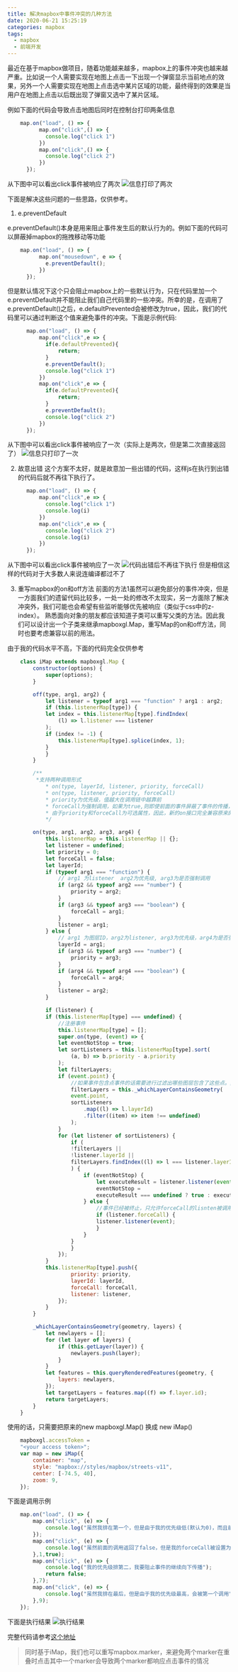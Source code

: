 ```yaml
---
title: 解决mapbox中事件冲突的几种方法
date: 2020-06-21 15:25:19
categories: mapbox
tags:
  - mapbox
  - 前端开发
---
```


最近在基于mapbox做项目，随着功能越来越多，mapbox上的事件冲突也越来越严重。比如说一个人需要实现在地图上点击一下出现一个弹窗显示当前地点的效果，另外一个人需要实现在地图上点击选中某片区域的功能，最终得到的效果是当用户在地图上点击以后既出现了弹窗又选中了某片区域。

例如下面的代码会导致点击地图后同时在控制台打印两条信息
```javascript
    map.on("load", () => {
          map.on("click",() => {
            console.log("click 1")
          })
          map.on("click",() => {
            console.log("click 2")
          })
      });
```
从下图中可以看出click事件被响应了两次
![信息打印了两次](https://static.lixfio.huiyuanai.cn/lixfio/image/mapbox-event-conflict/pic1.png)




下面是解决这些问题的一些思路，仅供参考。

1. e.preventDefault

e.preventDefault()本身是用来阻止事件发生后的默认行为的。例如下面的代码可以屏蔽掉mapbox的拖拽移动等功能

```javascript
    map.on("load", () => {
          map.on("mousedown", e => {
            e.preventDefault();
          })
      });
```
但是默认情况下这个只会阻止mapbox上的一些默认行为，只在代码里加一个e.preventDefault并不能阻止我们自己代码里的一些冲突。所幸的是，在调用了e.preventDefault()之后，e.defaultPrevented会被修改为true，因此，我们的代码里可以通过判断这个值来避免事件的冲突。下面是示例代码:
```javascript
      map.on("load", () => {
          map.on("click",e => {
            if(e.defaultPrevented){
                return;
            }
            e.preventDefault();
            console.log("click 1")
          })
          map.on("click",e => {
            if(e.defaultPrevented){
                return;
            }
            e.preventDefault();
            console.log("click 2")
          })
      });

```
从下图中可以看出click事件被响应了一次（实际上是两次，但是第二次直接返回了）
![信息只打印了一次](https://static.lixfio.huiyuanai.cn/lixfio/image/mapbox-event-conflict/pic2.png)

2. 故意出错
这个方案不太好，就是故意加一些出错的代码，这样js在执行到出错的代码后就不再往下执行了。
```javascript
      map.on("load", () => {
          map.on("click",e => {
            console.log("click 1")
            console.log(i)
          })
          map.on("click",e => {
            console.log("click 2")
            console.log(i)
          })
      });
```
从下图中可以看出click事件被响应了一次
![代码出错后不再往下执行](https://static.lixfio.huiyuanai.cn/lixfio/image/mapbox-event-conflict/pic3.png)
但是相信这样的代码对于大多数人来说连编译都过不了

3. 重写mapbox的on和off方法
前面的方法1虽然可以避免部分的事件冲突，但是一方面我们的遗留代码比较多，一处一处的修改不太现实，另一方面除了解决冲突外，我们可能也会希望有些监听能够优先被响应（类似于css中的z-index）。
熟悉面向对象的朋友都应该知道子类可以重写父类的方法。因此我们可以设计出一个子类来继承mapboxgl.Map，重写Map的on和off方法，同时也要考虑兼容以前的用法。

由于我的代码水平不高，下面的代码完全仅供参考

```javascript
    class iMap extends mapboxgl.Map {
        constructor(options) {
            super(options);
        }

        off(type, arg1, arg2) {
            let listener = typeof arg1 === "function" ? arg1 : arg2;
            if (this.listenerMap[type]) {
            let index = this.listenerMap[type].findIndex(
                (l) => l.listener === listener
            );
            if (index != -1) {
                this.listenerMap[type].splice(index, 1);
            }
            }
        }

        /**
         *支持两种调用形式
            * on(type, layerId, listener, priority, forceCall)
            * on(type, listener, priority, forceCall)
            * priority为优先级，值越大在调用链中越靠前
            * forceCall为强制调用，如果为true,则即使前面的事件屏蔽了事件的传播，仍然会被调用
            * 由于priority和forceCall为可选属性，因此，新的on接口完全兼容原来的接口
            */

        on(type, arg1, arg2, arg3, arg4) {
            this.listenerMap = this.listenerMap || {};
            let listener = undefined;
            let priority = 0;
            let forceCall = false;
            let layerId;
            if (typeof arg1 === "function") {
                // arg1 为listener  arg2为优先级, arg3为是否强制调用
                if (arg2 && typeof arg2 === "number") {
                    priority = arg2;
                }
                if (arg3 && typeof arg3 === "boolean") {
                    forceCall = arg1;
                }
                listener = arg1;
            } else {
                // arg1 为图层ID，arg2为listener, arg3为优先级，arg4为是否强制调用
                layerId = arg1;
                if (arg3 && typeof arg3 === "number") {
                    priority = arg3;
                }
                if (arg4 && typeof arg4 === "boolean") {
                    forceCall = arg4;
                }
                listener = arg2;
            }

            if (listener) {
            if (this.listenerMap[type] === undefined) {
                //注册事件
                this.listenerMap[type] = [];
                super.on(type, (event) => {
                let eventNotStop = true;
                let sortListeners = this.listenerMap[type].sort(
                    (a, b) => b.priority - a.priority
                );
                let filterLayers;
                if (event.point) {
                    //如果事件包含点事件的话需要进行过滤出哪些图层包含了这些点。如果事件是绑定在图层上的话，需要这个来判断是否需要被调用
                    filterLayers = this._whichLayerContainsGeometry(
                    event.point,
                    sortListeners
                        .map((l) => l.layerId)
                        .filter((item) => item !== undefined)
                    );
                }
                for (let listener of sortListeners) {
                    if (
                    !filterLayers ||
                    !listener.layerId ||
                    filterLayers.findIndex((l) => l === listener.layerId) !== -1
                    ) {
                        if (eventNotStop) {
                            let executeResult = listener.listener(event);
                            eventNotStop =
                            executeResult === undefined ? true : executeResult;
                        } else {
                            //事件已经被终止，只允许forceCall的lisnten被调用
                            if (listener.forceCall) {
                            listener.listener(event);
                            }
                        }
                    }
                    }
                });
            }
            this.listenerMap[type].push({
                    priority: priority,
                    layerId: layerId,
                    forceCall: forceCall,
                    listener: listener,
                });
            }
        }

        _whichLayerContainsGeometry(geometry, layers) {
            let newlayers = [];
            for (let layer of layers) {
                if (this.getLayer(layer)) {
                    newlayers.push(layer);
                }
            }
            let features = this.queryRenderedFeatures(geometry, {
                layers: newlayers,
            });
            let targetLayers = features.map((f) => f.layer.id);
            return targetLayers;
        }
    }

```

使用的话，只需要把原来的new mapboxgl.Map() 换成 new iMap()

```javascript
    mapboxgl.accessToken =
    "<your access token>";
    var map = new iMap({
        container: "map",
        style: "mapbox://styles/mapbox/streets-v11",
        center: [-74.5, 40],
        zoom: 9, 
    });
```

下面是调用示例
```javascript
    map.on("load", () => {
        map.on("click", (e) => {
            console.log("虽然我排在第一个，但是由于我的优先级低(默认为0)，而且前面的调用返回了false，所以我不会被调用");
        });
        map.on("click", (e) => {
            console.log("虽然前面的调用返回了false，但是我的forceCall被设置为了true，所以仍然会被调用");
        },1,true);
        map.on("click", (e) => {
            console.log("我的优先级排第二，我要阻止事件的继续向下传播");
            return false;
        },7);
        map.on("click", (e) => {
            console.log("虽然我排在最后，但是由于我的优先级最高，会被第一个调用");
        },9);
    });
```

下面是执行结果
![执行结果](https://static.lixfio.huiyuanai.cn/lixfio/image/mapbox-event-conflict/pic4.png)


完整代码请参考[这个地址](https://raw.githubusercontent.com/lixiaofei123/lixiaofei123.github.io/master/2020/06/21/mapbox-event-conflict2/demo)

> 同时基于iMap，我们也可以重写mapbox.marker，来避免两个marker在重叠时点击其中一个marker会导致两个marker都响应点击事件的情况




